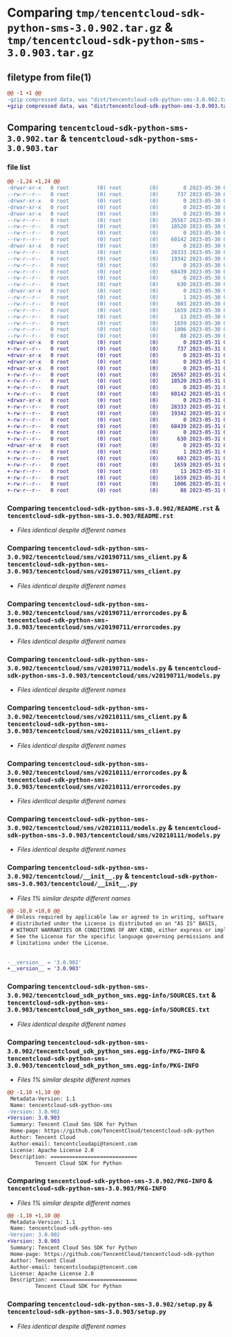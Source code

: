# Comparing `tmp/tencentcloud-sdk-python-sms-3.0.902.tar.gz` & `tmp/tencentcloud-sdk-python-sms-3.0.903.tar.gz`

## filetype from file(1)

```diff
@@ -1 +1 @@
-gzip compressed data, was "dist/tencentcloud-sdk-python-sms-3.0.902.tar", last modified: Tue May 30 00:31:01 2023, max compression
+gzip compressed data, was "dist/tencentcloud-sdk-python-sms-3.0.903.tar", last modified: Wed May 31 02:19:04 2023, max compression
```

## Comparing `tencentcloud-sdk-python-sms-3.0.902.tar` & `tencentcloud-sdk-python-sms-3.0.903.tar`

### file list

```diff
@@ -1,24 +1,24 @@
-drwxr-xr-x   0 root         (0) root         (0)        0 2023-05-30 00:31:01.000000 tencentcloud-sdk-python-sms-3.0.902/
--rw-r--r--   0 root         (0) root         (0)      737 2023-05-30 00:31:01.000000 tencentcloud-sdk-python-sms-3.0.902/README.rst
-drwxr-xr-x   0 root         (0) root         (0)        0 2023-05-30 00:31:01.000000 tencentcloud-sdk-python-sms-3.0.902/tencentcloud/
-drwxr-xr-x   0 root         (0) root         (0)        0 2023-05-30 00:31:01.000000 tencentcloud-sdk-python-sms-3.0.902/tencentcloud/sms/
-drwxr-xr-x   0 root         (0) root         (0)        0 2023-05-30 00:31:01.000000 tencentcloud-sdk-python-sms-3.0.902/tencentcloud/sms/v20190711/
--rw-r--r--   0 root         (0) root         (0)    26567 2023-05-30 00:31:01.000000 tencentcloud-sdk-python-sms-3.0.902/tencentcloud/sms/v20190711/sms_client.py
--rw-r--r--   0 root         (0) root         (0)    18520 2023-05-30 00:31:01.000000 tencentcloud-sdk-python-sms-3.0.902/tencentcloud/sms/v20190711/errorcodes.py
--rw-r--r--   0 root         (0) root         (0)        0 2023-05-30 00:31:01.000000 tencentcloud-sdk-python-sms-3.0.902/tencentcloud/sms/v20190711/__init__.py
--rw-r--r--   0 root         (0) root         (0)    60142 2023-05-30 00:31:01.000000 tencentcloud-sdk-python-sms-3.0.902/tencentcloud/sms/v20190711/models.py
-drwxr-xr-x   0 root         (0) root         (0)        0 2023-05-30 00:31:01.000000 tencentcloud-sdk-python-sms-3.0.902/tencentcloud/sms/v20210111/
--rw-r--r--   0 root         (0) root         (0)    28333 2023-05-30 00:31:01.000000 tencentcloud-sdk-python-sms-3.0.902/tencentcloud/sms/v20210111/sms_client.py
--rw-r--r--   0 root         (0) root         (0)    19342 2023-05-30 00:31:01.000000 tencentcloud-sdk-python-sms-3.0.902/tencentcloud/sms/v20210111/errorcodes.py
--rw-r--r--   0 root         (0) root         (0)        0 2023-05-30 00:31:01.000000 tencentcloud-sdk-python-sms-3.0.902/tencentcloud/sms/v20210111/__init__.py
--rw-r--r--   0 root         (0) root         (0)    68439 2023-05-30 00:31:01.000000 tencentcloud-sdk-python-sms-3.0.902/tencentcloud/sms/v20210111/models.py
--rw-r--r--   0 root         (0) root         (0)        0 2023-05-30 00:31:01.000000 tencentcloud-sdk-python-sms-3.0.902/tencentcloud/sms/__init__.py
--rw-r--r--   0 root         (0) root         (0)      630 2023-05-30 00:31:01.000000 tencentcloud-sdk-python-sms-3.0.902/tencentcloud/__init__.py
-drwxr-xr-x   0 root         (0) root         (0)        0 2023-05-30 00:31:01.000000 tencentcloud-sdk-python-sms-3.0.902/tencentcloud_sdk_python_sms.egg-info/
--rw-r--r--   0 root         (0) root         (0)        1 2023-05-30 00:31:01.000000 tencentcloud-sdk-python-sms-3.0.902/tencentcloud_sdk_python_sms.egg-info/dependency_links.txt
--rw-r--r--   0 root         (0) root         (0)      603 2023-05-30 00:31:01.000000 tencentcloud-sdk-python-sms-3.0.902/tencentcloud_sdk_python_sms.egg-info/SOURCES.txt
--rw-r--r--   0 root         (0) root         (0)     1659 2023-05-30 00:31:01.000000 tencentcloud-sdk-python-sms-3.0.902/tencentcloud_sdk_python_sms.egg-info/PKG-INFO
--rw-r--r--   0 root         (0) root         (0)       13 2023-05-30 00:31:01.000000 tencentcloud-sdk-python-sms-3.0.902/tencentcloud_sdk_python_sms.egg-info/top_level.txt
--rw-r--r--   0 root         (0) root         (0)     1659 2023-05-30 00:31:01.000000 tencentcloud-sdk-python-sms-3.0.902/PKG-INFO
--rw-r--r--   0 root         (0) root         (0)     1006 2023-05-30 00:31:01.000000 tencentcloud-sdk-python-sms-3.0.902/setup.py
--rw-r--r--   0 root         (0) root         (0)       88 2023-05-30 00:31:01.000000 tencentcloud-sdk-python-sms-3.0.902/setup.cfg
+drwxr-xr-x   0 root         (0) root         (0)        0 2023-05-31 02:19:04.000000 tencentcloud-sdk-python-sms-3.0.903/
+-rw-r--r--   0 root         (0) root         (0)      737 2023-05-31 02:19:04.000000 tencentcloud-sdk-python-sms-3.0.903/README.rst
+drwxr-xr-x   0 root         (0) root         (0)        0 2023-05-31 02:19:04.000000 tencentcloud-sdk-python-sms-3.0.903/tencentcloud/
+drwxr-xr-x   0 root         (0) root         (0)        0 2023-05-31 02:19:04.000000 tencentcloud-sdk-python-sms-3.0.903/tencentcloud/sms/
+drwxr-xr-x   0 root         (0) root         (0)        0 2023-05-31 02:19:04.000000 tencentcloud-sdk-python-sms-3.0.903/tencentcloud/sms/v20190711/
+-rw-r--r--   0 root         (0) root         (0)    26567 2023-05-31 02:19:04.000000 tencentcloud-sdk-python-sms-3.0.903/tencentcloud/sms/v20190711/sms_client.py
+-rw-r--r--   0 root         (0) root         (0)    18520 2023-05-31 02:19:04.000000 tencentcloud-sdk-python-sms-3.0.903/tencentcloud/sms/v20190711/errorcodes.py
+-rw-r--r--   0 root         (0) root         (0)        0 2023-05-31 02:19:04.000000 tencentcloud-sdk-python-sms-3.0.903/tencentcloud/sms/v20190711/__init__.py
+-rw-r--r--   0 root         (0) root         (0)    60142 2023-05-31 02:19:04.000000 tencentcloud-sdk-python-sms-3.0.903/tencentcloud/sms/v20190711/models.py
+drwxr-xr-x   0 root         (0) root         (0)        0 2023-05-31 02:19:04.000000 tencentcloud-sdk-python-sms-3.0.903/tencentcloud/sms/v20210111/
+-rw-r--r--   0 root         (0) root         (0)    28333 2023-05-31 02:19:04.000000 tencentcloud-sdk-python-sms-3.0.903/tencentcloud/sms/v20210111/sms_client.py
+-rw-r--r--   0 root         (0) root         (0)    19342 2023-05-31 02:19:04.000000 tencentcloud-sdk-python-sms-3.0.903/tencentcloud/sms/v20210111/errorcodes.py
+-rw-r--r--   0 root         (0) root         (0)        0 2023-05-31 02:19:04.000000 tencentcloud-sdk-python-sms-3.0.903/tencentcloud/sms/v20210111/__init__.py
+-rw-r--r--   0 root         (0) root         (0)    68439 2023-05-31 02:19:04.000000 tencentcloud-sdk-python-sms-3.0.903/tencentcloud/sms/v20210111/models.py
+-rw-r--r--   0 root         (0) root         (0)        0 2023-05-31 02:19:04.000000 tencentcloud-sdk-python-sms-3.0.903/tencentcloud/sms/__init__.py
+-rw-r--r--   0 root         (0) root         (0)      630 2023-05-31 02:19:04.000000 tencentcloud-sdk-python-sms-3.0.903/tencentcloud/__init__.py
+drwxr-xr-x   0 root         (0) root         (0)        0 2023-05-31 02:19:04.000000 tencentcloud-sdk-python-sms-3.0.903/tencentcloud_sdk_python_sms.egg-info/
+-rw-r--r--   0 root         (0) root         (0)        1 2023-05-31 02:19:04.000000 tencentcloud-sdk-python-sms-3.0.903/tencentcloud_sdk_python_sms.egg-info/dependency_links.txt
+-rw-r--r--   0 root         (0) root         (0)      603 2023-05-31 02:19:04.000000 tencentcloud-sdk-python-sms-3.0.903/tencentcloud_sdk_python_sms.egg-info/SOURCES.txt
+-rw-r--r--   0 root         (0) root         (0)     1659 2023-05-31 02:19:04.000000 tencentcloud-sdk-python-sms-3.0.903/tencentcloud_sdk_python_sms.egg-info/PKG-INFO
+-rw-r--r--   0 root         (0) root         (0)       13 2023-05-31 02:19:04.000000 tencentcloud-sdk-python-sms-3.0.903/tencentcloud_sdk_python_sms.egg-info/top_level.txt
+-rw-r--r--   0 root         (0) root         (0)     1659 2023-05-31 02:19:04.000000 tencentcloud-sdk-python-sms-3.0.903/PKG-INFO
+-rw-r--r--   0 root         (0) root         (0)     1006 2023-05-31 02:19:04.000000 tencentcloud-sdk-python-sms-3.0.903/setup.py
+-rw-r--r--   0 root         (0) root         (0)       88 2023-05-31 02:19:04.000000 tencentcloud-sdk-python-sms-3.0.903/setup.cfg
```

### Comparing `tencentcloud-sdk-python-sms-3.0.902/README.rst` & `tencentcloud-sdk-python-sms-3.0.903/README.rst`

 * *Files identical despite different names*

### Comparing `tencentcloud-sdk-python-sms-3.0.902/tencentcloud/sms/v20190711/sms_client.py` & `tencentcloud-sdk-python-sms-3.0.903/tencentcloud/sms/v20190711/sms_client.py`

 * *Files identical despite different names*

### Comparing `tencentcloud-sdk-python-sms-3.0.902/tencentcloud/sms/v20190711/errorcodes.py` & `tencentcloud-sdk-python-sms-3.0.903/tencentcloud/sms/v20190711/errorcodes.py`

 * *Files identical despite different names*

### Comparing `tencentcloud-sdk-python-sms-3.0.902/tencentcloud/sms/v20190711/models.py` & `tencentcloud-sdk-python-sms-3.0.903/tencentcloud/sms/v20190711/models.py`

 * *Files identical despite different names*

### Comparing `tencentcloud-sdk-python-sms-3.0.902/tencentcloud/sms/v20210111/sms_client.py` & `tencentcloud-sdk-python-sms-3.0.903/tencentcloud/sms/v20210111/sms_client.py`

 * *Files identical despite different names*

### Comparing `tencentcloud-sdk-python-sms-3.0.902/tencentcloud/sms/v20210111/errorcodes.py` & `tencentcloud-sdk-python-sms-3.0.903/tencentcloud/sms/v20210111/errorcodes.py`

 * *Files identical despite different names*

### Comparing `tencentcloud-sdk-python-sms-3.0.902/tencentcloud/sms/v20210111/models.py` & `tencentcloud-sdk-python-sms-3.0.903/tencentcloud/sms/v20210111/models.py`

 * *Files identical despite different names*

### Comparing `tencentcloud-sdk-python-sms-3.0.902/tencentcloud/__init__.py` & `tencentcloud-sdk-python-sms-3.0.903/tencentcloud/__init__.py`

 * *Files 1% similar despite different names*

```diff
@@ -10,8 +10,8 @@
 # Unless required by applicable law or agreed to in writing, software
 # distributed under the License is distributed on an "AS IS" BASIS,
 # WITHOUT WARRANTIES OR CONDITIONS OF ANY KIND, either express or implied.
 # See the License for the specific language governing permissions and
 # limitations under the License.
 
 
-__version__ = '3.0.902'
+__version__ = '3.0.903'
```

### Comparing `tencentcloud-sdk-python-sms-3.0.902/tencentcloud_sdk_python_sms.egg-info/SOURCES.txt` & `tencentcloud-sdk-python-sms-3.0.903/tencentcloud_sdk_python_sms.egg-info/SOURCES.txt`

 * *Files identical despite different names*

### Comparing `tencentcloud-sdk-python-sms-3.0.902/tencentcloud_sdk_python_sms.egg-info/PKG-INFO` & `tencentcloud-sdk-python-sms-3.0.903/tencentcloud_sdk_python_sms.egg-info/PKG-INFO`

 * *Files 1% similar despite different names*

```diff
@@ -1,10 +1,10 @@
 Metadata-Version: 1.1
 Name: tencentcloud-sdk-python-sms
-Version: 3.0.902
+Version: 3.0.903
 Summary: Tencent Cloud Sms SDK for Python
 Home-page: https://github.com/TencentCloud/tencentcloud-sdk-python
 Author: Tencent Cloud
 Author-email: tencentcloudapi@tencent.com
 License: Apache License 2.0
 Description: ============================
         Tencent Cloud SDK for Python
```

### Comparing `tencentcloud-sdk-python-sms-3.0.902/PKG-INFO` & `tencentcloud-sdk-python-sms-3.0.903/PKG-INFO`

 * *Files 1% similar despite different names*

```diff
@@ -1,10 +1,10 @@
 Metadata-Version: 1.1
 Name: tencentcloud-sdk-python-sms
-Version: 3.0.902
+Version: 3.0.903
 Summary: Tencent Cloud Sms SDK for Python
 Home-page: https://github.com/TencentCloud/tencentcloud-sdk-python
 Author: Tencent Cloud
 Author-email: tencentcloudapi@tencent.com
 License: Apache License 2.0
 Description: ============================
         Tencent Cloud SDK for Python
```

### Comparing `tencentcloud-sdk-python-sms-3.0.902/setup.py` & `tencentcloud-sdk-python-sms-3.0.903/setup.py`

 * *Files identical despite different names*

